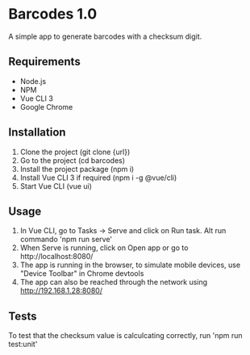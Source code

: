 # Barcodes 1.0

A simple app to generate barcodes with a checksum digit.

## Requirements

* Node.js
* NPM
* Vue CLI 3
* Google Chrome

## Installation

1. Clone the project (git clone {url})
2. Go to the project (cd barcodes)
3. Install the project package (npm i)
4. Install Vue CLI 3 if required (npm i -g @vue/cli)
5. Start Vue CLI (vue ui)

## Usage

1. In Vue CLI, go to Tasks -> Serve and click on Run task. Alt run commando 'npm run serve'
2. When Serve is running, click on Open app or go to http://localhost:8080/
3. The app is running in the browser, to simulate mobile devices, use "Device Toolbar" in Chrome devtools
4. The app can also be reached through the network using http://192.168.1.28:8080/

## Tests

To test that the checksum value is calculcating correctly, run 'npm run test:unit'